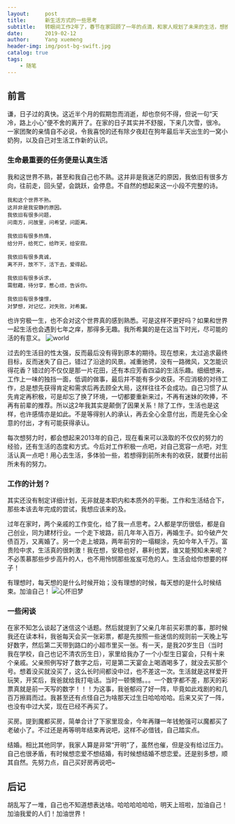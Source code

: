 ```yaml
---
layout:     post
title:      新生活方式的一些思考
subtitle:   转眼间工作2年了，春节在家回顾了一年的点滴，和家人规划了未来的生活，想换个思路重新面对工作和生活。
date:       2019-02-12
author:     Yang xuemeng
header-img: img/post-bg-swift.jpg
catalog: true
tags:
    - 随笔
---
```


## 前言

谦，日子过的真快。这近半个月的假期忽而消逝，却也奈何不得，但说一句“天冷，路上小心”便不舍的离开了。在家的日子其实并不舒服，下来几次雪，很冷。一家团聚的亲情自不必说，令我喜悦的还有除夕夜赶在狗年最后半天出生的一窝小奶狗，以及自己对生活工作新的认识。

### 生命最重要的任务便是认真生活

我和这世界不熟，甚至和我自己也不熟。这并非是我迷茫的原因，我依旧有很多方向，往前走，回头望，会跳跃，会停息。不自然的想起来这一小段不完整的诗。
```
我和这个世界不熟。
这并非是我安静的原因。
我依旧有很多问题，
问南方，问故里，问希望，问距离。

我依旧有很多热情，
给分开，给死亡，给昨天，给安寂。

我依旧有很多真诚，
离不开，放不下，活下去，爱得起。

我依旧有很多诉求，
需慰藉，待分享，惹心烦，告诉你。

我依旧有很多憧憬，
对梦想，对记忆，对失败，对希冀。
```
也许穷极一生，也不会对这个世界真的感到熟悉。可是这样不更好吗？如果和世界一起生活也会遇到七年之痒，那得多无趣。我所希冀的是在这当下时光，尽可能的活的有意义。
![world](https://lebronyxm.github.io/img/writing-world.jpg)

过去的生活目的性太强，反而最后没有得到原本的期待。现在想来，太过追求最终目标，反而迷失了自己，错过了沿途的风景。减重驰骋，没有一路微风，又怎能识得花香？错过的不仅仅是那一片花田，还有本应芳香四溢的生活乐趣。细细想来，工作上一味的独挡一面，低调的做事，最后并不能有多少收获。不应消极的对待工作，总是想先获得肯定和需求后再去顾全大局，这样往往不会成功。自己习惯了从先肯定再积极，可是却忘了换了环境，一切都要重新来过，不再有迷妹的吹捧，不再有前辈的推荐。所以这2年我其实是颠倒了因果关系！除了工作，生活也是这样，也许感情亦是如此。不是等得别人的承认，再去全心全意付出，而是先全心全意的付出，才有可能获得承认。

每次想努力时，都会想起来2013年的自己，现在看来可以汲取的不仅仅的努力的经验，还有生活的态度和方式。今后对工作积极一点吧，对自己宽容一点吧，对生活认真一点吧！用心去生活，多体验一些，若想得到前所未有的收获，就要付出前所未有的努力。

### 工作的计划？

其实还没有制定详细计划，无非就是本职内和本质外的平衡。工作和生活结合下，那些本该去年完成的尝试，我想应该来的及。

过年在家时，两个亲戚的工作变化，给了我一点思考。2人都是学历很低，都是自己创业，同为建材行业。一个走下坡路，前几年年入百万，再婚生子。如今破产欠债百万，又离婚了。另一个走上坡路，两年前穷的一塌糊涂，先如今年入千万。富贵险中求，生活真的很刺激！我在想，安稳也好，暴利也罢，谁又能预知未来呢？不必羡慕那些步步高升的人，也不用怜悯那些岌岌可危的人。生活会给你想要的样子！

有理想时，每天想的是什么时候开始；没有理想的时候，每天想的是什么时候结束。加油自己！
         ![心怀旧梦](https://lebronyxm.github.io/img/writing-dream.jpg)

### 一些闲谈

在家不知怎么谈起了迷信这个话题。然后就提到了父亲几年前买彩票的事，那时候我还在读本科，我爸每天会买一张彩票，都是先按照一些迷信的规则前一天晚上写好数字，然后第二天带到路口的小超市里买一张。有一天，是我20岁生日（当时我在学校，自己也记不清农历生日），家里给我办了一个小型生日宴会，只有十来个亲戚。父亲照例写好了数字之后，可是第二天宴会上喝酒喝多了，就没去买那个号。想着没买就没买了，这么长时间都没中过，也不差这一次。生活就是这样爱开玩笑，开奖后，我爸就给我打电话。当时一顿懊憾。。。一个数字都不差，那天的彩票真就是前一天写的数字！！！为这事，我爸郁闷了好一阵，毕竟如此戏剧的和几百万擦肩而过。我甚至还有点怪自己为啥那天过生日哈哈哈哈。后来又买了一阵，也没有中过大奖，现在已经不再买了。

买房。提到魔都买房，简单合计了下家里现金，今年再赚一年钱勉强可以魔都买了老破小了。不过还是再等明年结束再说吧，这样不必借钱，自己踏实点。

结婚。相比其他同学，我家人算是非常“开明”了，虽然也催，但是没有给过压力。自己也很矛盾，有时候想恋爱不想结婚，有时候想结婚不想恋爱。还是别多想，顺其自然。先努力点，自己买好房再说吧~

## 后记

胡乱写了一堆，自己也不知道想表达啥。哈哈哈哈哈哈，明天上班啦，加油自己！加油我爱的人们！加油世界！

